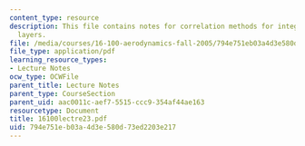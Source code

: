 ```yaml
---
content_type: resource
description: This file contains notes for correlation methods for integral boundary
  layers.
file: /media/courses/16-100-aerodynamics-fall-2005/794e751eb03a4d3e580d73ed2203e217_16100lectre23.pdf
file_type: application/pdf
learning_resource_types:
- Lecture Notes
ocw_type: OCWFile
parent_title: Lecture Notes
parent_type: CourseSection
parent_uid: aac0011c-aef7-5515-ccc9-354af44ae163
resourcetype: Document
title: 16100lectre23.pdf
uid: 794e751e-b03a-4d3e-580d-73ed2203e217
---
```

